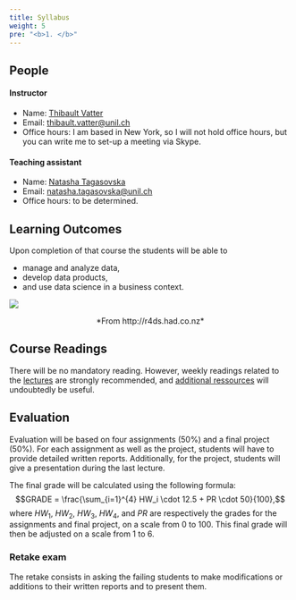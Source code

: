 ```yaml
---
title: Syllabus
weight: 5
pre: "<b>1. </b>"
---
```


## People

#### Instructor

* Name: [Thibault Vatter](https://tvatter.github.io)
* Email: [thibault.vatter@unil.ch](mailto:thibault.vatter@unil.ch)
* Office hours: I am based in New York, so I will not hold office hours, but
you can write me to set-up a meeting via Skype.

#### Teaching assistant

* Name: [Natasha Tagasovska](http://hec.unil.ch/hec/recherche/fiche?pnom=ntagasovska&dyn_lang=en)
* Email: [natasha.tagasovska@unil.ch](mailto:natasha.tagasovska@unil.ch)
* Office hours: to be determined.

## Learning Outcomes

Upon completion of that course the students will be able to

* manage and analyze data,
* develop data products,
* and use data science in a business context.

![](http://r4ds.had.co.nz/diagrams/data-science.png)
<center>*From http://r4ds.had.co.nz*</center>

## Course Readings

There will be no mandatory reading. However, weekly readings related to the
[lectures](/lectures/) are strongly recommended, 
and [additional ressources](/ressources/) 
will undoubtedly be useful.

## Evaluation

Evaluation will be based on four assignments (50%) and a final project (50%). 
For each assignment as well as the project, 
students will have to provide detailed written reports. 
Additionally, for the project, students will give a presentation during 
the last lecture.

The final grade will be calculated using the following formula: 
$$GRADE = \frac{\sum_{i=1}^{4} HW_i \cdot 12.5 + PR \cdot 50}{100},$$ 
where $HW_1$, $HW_2$, $HW_3$, $HW_4$, and $PR$ are respectively 
the grades for the assignments and final project, on a scale from 0 to 100. 
This final grade will then be adjusted on a scale from 1 to 6.

### Retake exam

The retake consists in asking the failing students to make modifications
or additions to their written reports and to present them.
